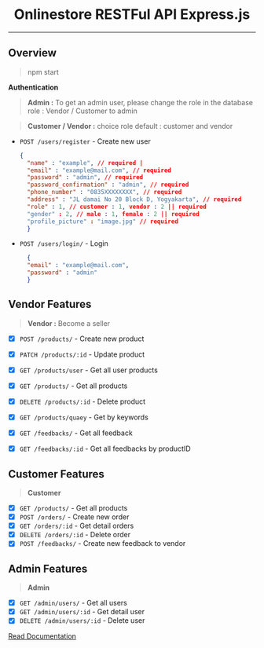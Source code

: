<div align="center">
<h1>Onlinestore RESTFul API Express.js</h1>
</div>

---

## Overview
> npm start

**Authentication**
> **Admin :** To get an admin user, please change the role in the database role : Vendor / Customer to admin

> **Customer / Vendor :**  choice role default : customer and vendor

- `POST /users/register` - Create new user
  ```json
  {
    "name" : "example", // required | 
    "email" : "example@mail.com", // required
    "password" : "admin", // required
    "password_confirmation" : "admin", // required
    "phone_number" : "0835XXXXXXXX", // required
    "address" : "JL damai No 20 Block D, Yogyakarta", // required
    "role" : 1, // customer : 1, vendor : 2 || required
    "gender" : 2, // male : 1, female : 2 || required
    "profile_picture" : "image.jpg" // required
    }
  ```

- `POST /users/login/` - Login 
  ```json
    {
    "email" : "example@mail.com",
    "password" : "admin"
    }
  ```

## Vendor Features
> **Vendor :** Become a seller

- [x] `POST /products/` - Create new product
- [x] `PATCH /products/:id` - Update product
- [x] `GET /products/user` - Get all user products
- [x] `GET /products/` - Get all products
- [x] `DELETE /products/:id` - Delete product
- [x] `GET /products/quaey` - Get by keywords
- [x] `GET /feedbacks/` - Get all feedback
- [x] `GET /feedbacks/:id` - Get all feedbacks by productID


## Customer Features
> **Customer** 

- [x] `GET /products/` - Get all products
- [x] `POST /orders/` - Create new order
- [x] `GET /orders/:id` - Get detail orders
- [x] `DELETE /orders/:id` - Delete order
- [x] `POST /feedbacks/` - Create new feedback to vendor
 
## Admin Features
> **Admin** 

- [x] `GET /admin/users/` - Get all users
- [x] `GET /admin/users/:id` - Get detail user
- [x] `DELETE /admin/users/:id` - Delete user
  
[Read Documentation](guide/docs.md)